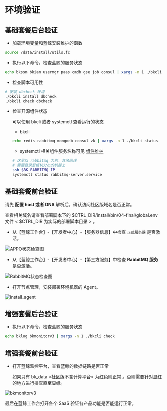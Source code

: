 # 环境验证

## 基础套餐后台验证

- 加载环境变量和蓝鲸安装维护的函数

```bash
source /data/install/utils.fc
```

- 执行以下命令，检查蓝鲸的服务状态

```bash
echo bkssm bkiam usermgr paas cmdb gse job consul | xargs -n 1 ./bkcli check
```

- 检查脚本可用性

```bash
# 安装 dbcheck 环境
./bkcli install dbcheck
./bkcli check dbcheck
```

- 检查开源组件状态

  可以使用 bkcli 或者 systemctl 查看运行的状态

  - bkcli

  ```bash
  echo redis rabbitmq mongodb consul zk | xargs -n 1 ./bkcli status
  ```

  - systemctl
    相关组件服务名称可见 [组件维护](../../维护手册/日常维护/start_stop.md)

  ```bash
  # 这里以 rabbitmq 为例，其余同理
  # 需要登录至模块分布的机器上
  ssh $BK_RABBITMQ_IP
  systemctl status rabbitmq-server.service 
  ```

## 基础套餐前台验证

请先 **配置 host 或者 DNS** 解析后，确认访问社区版域名是否正常。

查看相关域名请查看部署脚本下的 $CTRL_DIR/install/bin/04-final/global.env 文件 \< $CTRL_DIR 为实际的部署脚本目录 \> 。

- 从【蓝鲸工作台】-【开发者中心】-【服务器信息】中检查 `正式服务器` 是否激活。

![APPO状态检查图](../../assets/paas_appostatuscheck.png)

- 从【蓝鲸工作台】-【开发者中心】-【第三方服务】中检查 **RabbitMQ 服务** 是否激活。

![RabbitMQ状态检查图](../../assets/paas_rabbitmqstatuscheck.png)

- 打开节点管理，安装部署环境机器的 Agent。
  
![install_agent](../..assets/../../assets/install_agent.png)

## 增强套餐后台验证

- 执行以下命令，检查蓝鲸的服务状态

```bash
echo bklog bkmonitorv3 | xargs -n 1 ./bkcli check
```

## 增强套餐前台验证

- 打开蓝鲸监控平台，查看蓝鲸的数据链路是否正常

  如果只有 bk_data \<社区版不含计算平台\> 为红色则正常 。否则需要针对显红的地方进行排查直至显绿。

![bkmonitorv3](../../assets/bkmonitorv3_status.png)

最后在蓝鲸工作台打开各个 SaaS 验证各产品功能是否能运行正常。
